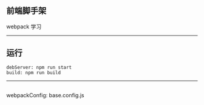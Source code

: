 ## 前端脚手架
webpack 学习
*****

## 运行
```shell
debServer: npm run start
build: npm run build
```
*****

## 
webpackConfig: base.config.js
